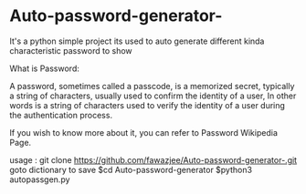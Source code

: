 # Auto-password-generator-

It's a python simple project its used to auto generate different kinda characteristic password to show 




What is Password:

A password, sometimes called a passcode, is a memorized secret, typically a string of characters, usually used to confirm the identity of a user, In other words is a string of characters used to verify the identity of a user during the authentication process.



If you wish to know more about it, you can refer to Password Wikipedia Page.


usage : 
       git clone https://github.com/fawazjee/Auto-password-generator-.git
       goto dictionary to save
      $cd Auto-password-generator
      $python3 autopassgen.py
       
       
     
